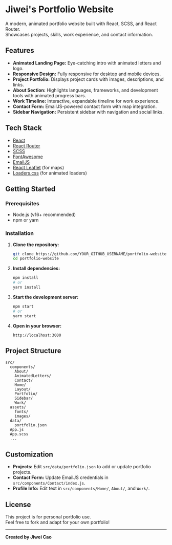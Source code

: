 # Jiwei's Portfolio Website

A modern, animated portfolio website built with React, SCSS, and React Router.  
Showcases projects, skills, work experience, and contact information.

## Features

- **Animated Landing Page:** Eye-catching intro with animated letters and logo.
- **Responsive Design:** Fully responsive for desktop and mobile devices.
- **Project Portfolio:** Displays project cards with images, descriptions, and links.
- **About Section:** Highlights languages, frameworks, and development tools with animated progress bars.
- **Work Timeline:** Interactive, expandable timeline for work experience.
- **Contact Form:** EmailJS-powered contact form with map integration.
- **Sidebar Navigation:** Persistent sidebar with navigation and social links.

## Tech Stack

- [React](https://reactjs.org/)
- [React Router](https://reactrouter.com/)
- [SCSS](https://sass-lang.com/)
- [FontAwesome](https://fontawesome.com/)
- [EmailJS](https://www.emailjs.com/)
- [React Leaflet](https://react-leaflet.js.org/) (for maps)
- [Loaders.css](https://github.com/ConnorAtherton/loaders.css) (for animated loaders)

## Getting Started

### Prerequisites

- Node.js (v16+ recommended)
- npm or yarn

### Installation

1. **Clone the repository:**
   ```sh
   git clone https://github.com/YOUR_GITHUB_USERNAME/portfolio-website.git
   cd portfolio-website
   ```

2. **Install dependencies:**
   ```sh
   npm install
   # or
   yarn install
   ```

3. **Start the development server:**
   ```sh
   npm start
   # or
   yarn start
   ```

4. **Open in your browser:**
   ```
   http://localhost:3000
   ```

## Project Structure

```
src/
  components/
    About/
    AnimatedLetters/
    Contact/
    Home/
    Layout/
    Portfolio/
    Sidebar/
    Work/
  assets/
    fonts/
    images/
  data/
    portfolio.json
  App.js
  App.scss
  ...
```

## Customization

- **Projects:** Edit `src/data/portfolio.json` to add or update portfolio projects.
- **Contact Form:** Update EmailJS credentials in `src/components/Contact/index.js`.
- **Profile Info:** Edit text in `src/components/Home/`, `About/`, and `Work/`.

## License

This project is for personal portfolio use.  
Feel free to fork and adapt for your own portfolio!

---

**Created by Jiwei Cao**